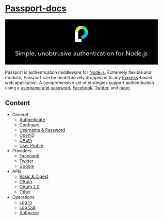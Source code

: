 # [Passport-docs](http://www.passportjs.org/docs/)
![passport](./assets/banner.png)

Passport is authentication middleware for [Node.js](https://nodejs.org/). Extremely flexible and modular, Passport can be unobtrusively dropped in to any [Express](https://expressjs.com/)-based web application. A comprehensive set of strategies support authentication using a [username and password](http://www.passportjs.org/docs/username-password/), [Facebook](http://www.passportjs.org/docs/facebook/), [Twitter](http://www.passportjs.org/docs/twitter/), and [more](http://www.passportjs.org/packages/).

## Content

- General
  - [Authenticate](./General/1.Authenticate.md)
  - [Configure](./General/2.Configure.md)
  - [Username & Password](./General/3.Username&Password.md)
  - [OpenID](./General/4.OpenID.md)
  - [OAuth](./General/5.OAuth.md)
  - [User Profile](./General/6.UserProfile.md)
- Providers
  - [Facebook](./Providers/1.Facebook.md)
  - [Twitter](./Providers/2.Twitter.md)
  - [Google](./Providers/3.Google.md)
- APIs
  - [Basic & Digest](./APIs/1.Basic&Digest.md)
  - [OAuth](./APIs/2.OAuth.md)
  - [OAuth 2.0](./APIs/3.OAuth2.0.md)
  - [Other](./APIs/4.Other.md)
- Operations
  - [Log In](./Operations/1.LogIn.md)
  - [Log Out](./Operations/2.LogOut.md)
  - [Authorize](./Operations/3.Authorize.md)

